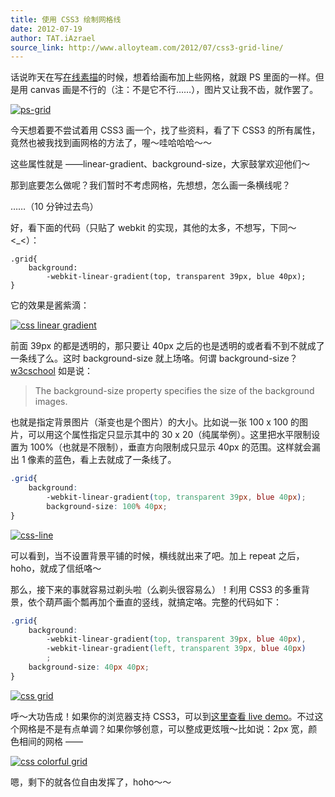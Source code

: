 ```yaml
---
title: 使用 CSS3 绘制网格线
date: 2012-07-19
author: TAT.iAzrael
source_link: http://www.alloyteam.com/2012/07/css3-grid-line/
---
```


话说昨天在写[在线素描](http://www.alloyteam.com/2012/07/convert-picture-to-sketch-by-canvas/ "使用 Canvas 把照片转换成素描画")的时候，想着给画布加上些网格，就跟 PS 里面的一样。但是用 canvas 画是不行的（注：不是它不行……），图片又让我不齿，就作罢了。

[![](http://www.alloyteam.com/wp-content/uploads/auto_save_image/2012/07/044033iwQ.png "ps-grid")](http://www.alloyteam.com/wp-content/uploads/auto_save_image/2012/07/044033iwQ.png)

今天想着要不尝试着用 CSS3 画一个，找了些资料，看了下 CSS3 的所有属性，竟然也被我找到画网格的方法了，喔～哇哈哈哈～～

这些属性就是 ——linear-gradient、background-size，大家鼓掌欢迎他们～

那到底要怎么做呢？我们暂时不考虑网格，先想想，怎么画一条横线呢？

……（10 分钟过去鸟）

好，看下面的代码（只贴了 webkit 的实现，其他的太多，不想写，下同～ &lt;\_&lt;）：

    .grid{
        background:
            -webkit-linear-gradient(top, transparent 39px, blue 40px);
    }

它的效果是酱紫滴：

[![](http://www.alloyteam.com/wp-content/uploads/auto_save_image/2012/07/044033fPN.png "css linear gradient")](http://www.alloyteam.com/wp-content/uploads/auto_save_image/2012/07/044033fPN.png)

前面 39px 的都是透明的，那只要让 40px 之后的也是透明的或者看不到不就成了一条线了么。这时 background-size 就上场咯。何谓 background-size？[w3cschool](http://www.w3schools.com/cssref/css3_pr_background-size.asp) 如是说：

> The background-size property specifies the size of the background images.

也就是指定背景图片（渐变也是个图片）的大小。比如说一张 100 x 100 的图片，可以用这个属性指定只显示其中的 30 x 20（纯属举例）。这里把水平限制设置为 100%（也就是不限制），垂直方向限制成只显示 40px 的范围。这样就会漏出 1 像素的蓝色，看上去就成了一条线了。

```css
.grid{
    background:
        -webkit-linear-gradient(top, transparent 39px, blue 40px);
        background-size: 100% 40px;
}
```

[![](http://www.alloyteam.com/wp-content/uploads/auto_save_image/2012/07/04403455E.png "css-line")](http://www.alloyteam.com/wp-content/uploads/auto_save_image/2012/07/04403455E.png)

可以看到，当不设置背景平铺的时候，横线就出来了吧。加上 repeat 之后，hoho，就成了信纸咯～

那么，接下来的事就容易过剃头啦（么剃头很容易么）！利用 CSS3 的多重背景，依个葫芦画个瓢再加个垂直的竖线，就搞定咯。完整的代码如下：

```css
.grid{
    background:
        -webkit-linear-gradient(top, transparent 39px, blue 40px),
        -webkit-linear-gradient(left, transparent 39px, blue 40px)
        ;
    background-size: 40px 40px;
}
```

[![](http://www.alloyteam.com/wp-content/uploads/auto_save_image/2012/07/044035wTA.png "css grid")](http://www.alloyteam.com/wp-content/uploads/auto_save_image/2012/07/044035wTA.png)

呼～大功告成！如果你的浏览器支持 CSS3，可以到[这里查看 live demo](http://www.alloyteam.com/wp-content/uploads/2012/07/css3-grid.html)。不过这个网格是不是有点单调？如果你够创意，可以整成更炫哦～比如说：2px 宽，颜色相间的网格 ——

[![](http://www.alloyteam.com/wp-content/uploads/auto_save_image/2012/07/044036Cjn.png "css colorful grid")](http://www.alloyteam.com/wp-content/uploads/auto_save_image/2012/07/044036Cjn.png)

嗯，剩下的就各位自由发挥了，hoho～～